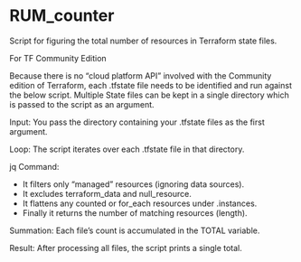 # RUM_counter
Script for figuring the total number of resources in Terraform state files.


For TF Community Edition 

Because there is no “cloud platform API” involved with the Community edition of Terraform, each .tfstate file needs to be identified and run against the below script. Multiple State files can be kept in a single directory which is passed to the script as an argument.


Input: You pass the directory containing your .tfstate files as the first argument.

Loop: The script iterates over each .tfstate file in that directory.

jq Command:
- It filters only “managed” resources (ignoring data sources).
- It excludes terraform_data and null_resource.
- It flattens any counted or for_each resources under .instances.
- Finally it returns the number of matching resources (length).

Summation: Each file’s count is accumulated in the TOTAL variable.

Result: After processing all files, the script prints a single total.
